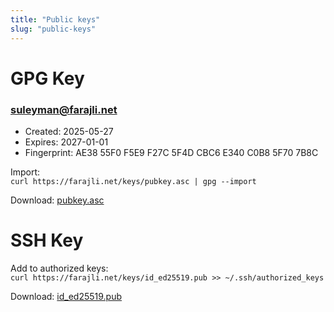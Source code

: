 ```yaml
---
title: "Public keys"
slug: "public-keys"
---
```


# GPG Key

### suleyman@farajli.net

-   Created: 2025-05-27
-   Expires: 2027-01-01
-   Fingerprint: AE38 55F0 F5E9 F27C 5F4D  CBC6 E340 C0B8 5F70 7B8C

Import:  
```curl https://farajli.net/keys/pubkey.asc | gpg --import```

Download: [pubkey.asc](https://farajli.net/keys/pubkey.asc)

# SSH Key

Add to authorized keys:  
`curl https://farajli.net/keys/id_ed25519.pub >> ~/.ssh/authorized_keys`

Download: [id_ed25519.pub](https://farajli.net/keys/id_ed25519.pub)
